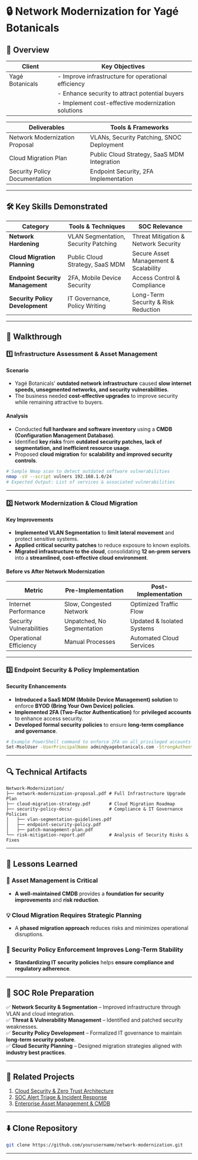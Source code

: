 # 🔒 Network Modernization for Yagé Botanicals  

## 📌 Overview  

| **Client**              | **Key Objectives**                                      |
|------------------------|--------------------------------------------------------|
| Yagé Botanicals       | - Improve infrastructure for operational efficiency    |
|                        | - Enhance security to attract potential buyers        |
|                        | - Implement cost-effective modernization solutions    |

| **Deliverables**                     | **Tools & Frameworks**                      |
|--------------------------------------|--------------------------------------------|
| Network Modernization Proposal      | VLANs, Security Patching, SNOC Deployment  |
| Cloud Migration Plan                 | Public Cloud Strategy, SaaS MDM Integration |
| Security Policy Documentation        | Endpoint Security, 2FA Implementation     |

---

## 🛠️ Key Skills Demonstrated  

| **Category**                  | **Tools & Techniques**             | **SOC Relevance**                     |
|--------------------------------|----------------------------------|--------------------------------------|
| **Network Hardening**           | VLAN Segmentation, Security Patching | Threat Mitigation & Network Security  |
| **Cloud Migration Planning**    | Public Cloud Strategy, SaaS MDM    | Secure Asset Management & Scalability |
| **Endpoint Security Management** | 2FA, Mobile Device Security        | Access Control & Compliance          |
| **Security Policy Development**  | IT Governance, Policy Writing      | Long-Term Security & Risk Reduction  |

---

## 🚀 Walkthrough  

### **1️⃣ Infrastructure Assessment & Asset Management**  

#### **Scenario**  
- Yagé Botanicals' **outdated network infrastructure** caused **slow internet speeds, unsegmented networks, and security vulnerabilities**.  
- The business needed **cost-effective upgrades** to improve security while remaining attractive to buyers.  

#### **Analysis**  
- Conducted **full hardware and software inventory** using a **CMDB (Configuration Management Database)**.  
- Identified **key risks** from **outdated security patches, lack of segmentation, and inefficient resource usage**.  
- Proposed **cloud migration** for **scalability and improved security controls**.  

```bash
# Sample Nmap scan to detect outdated software vulnerabilities
nmap -sV --script vulners 192.168.1.0/24
# Expected Output: List of services & associated vulnerabilities
```

---

### **2️⃣ Network Modernization & Cloud Migration**  

#### **Key Improvements**  
- **Implemented VLAN Segmentation** to **limit lateral movement** and protect sensitive systems.  
- **Applied critical security patches** to reduce exposure to known exploits.  
- **Migrated infrastructure to the cloud**, consolidating **12 on-prem servers** into a **streamlined, cost-effective cloud environment**.  

#### **Before vs After Network Modernization**  

| **Metric**                     | **Pre-Implementation**        | **Post-Implementation**       |
|--------------------------------|-----------------------------|------------------------------|
| Internet Performance           | Slow, Congested Network    | Optimized Traffic Flow      |
| Security Vulnerabilities       | Unpatched, No Segmentation | Updated & Isolated Systems |
| Operational Efficiency         | Manual Processes           | Automated Cloud Services   |

---

### **3️⃣ Endpoint Security & Policy Implementation**  

#### **Security Enhancements**  
- **Introduced a SaaS MDM (Mobile Device Management) solution** to enforce **BYOD (Bring Your Own Device) policies**.  
- **Implemented 2FA (Two-Factor Authentication)** for **privileged accounts** to enhance access security.  
- **Developed formal security policies** to ensure **long-term compliance and governance**.  

```bash
# Example PowerShell command to enforce 2FA on all privileged accounts
Set-MsolUser -UserPrincipalName admin@yagebotanicals.com -StrongAuthenticationRequirements Enabled
```

---

## 🔍 Technical Artifacts  

```plaintext
Network-Modernization/
├── network-modernization-proposal.pdf # Full Infrastructure Upgrade Plan  
├── cloud-migration-strategy.pdf       # Cloud Migration Roadmap  
├── security-policy-docs/              # Compliance & IT Governance Policies  
│   ├── vlan-segmentation-guidelines.pdf  
│   ├── endpoint-security-policy.pdf   
│   ├── patch-management-plan.pdf      
└── risk-mitigation-report.pdf         # Analysis of Security Risks & Fixes  
```

---

## 🌟 Lessons Learned  

### 🔐 **Asset Management is Critical**  
- **A well-maintained CMDB** provides a **foundation for security improvements** and **risk reduction**.  

### 💡 **Cloud Migration Requires Strategic Planning**  
- A **phased migration approach** reduces risks and minimizes operational disruptions.  

### 📜 **Security Policy Enforcement Improves Long-Term Stability**  
- **Standardizing IT security policies** helps **ensure compliance and regulatory adherence**.  

---

## 🎯 SOC Role Preparation  

✅ **Network Security & Segmentation** – Improved infrastructure through VLAN and cloud integration.  
✅ **Threat & Vulnerability Management** – Identified and patched security weaknesses.  
✅ **Security Policy Development** – Formalized IT governance to maintain **long-term security posture**.  
✅ **Cloud Security Planning** – Designed migration strategies aligned with **industry best practices**.  

---

## 🔗 Related Projects  

1. [Cloud Security & Zero Trust Architecture](#)  
2. [SOC Alert Triage & Incident Response](#)  
3. [Enterprise Asset Management & CMDB](#)  

---

## ⬇️ **Clone Repository**  

```bash
git clone https://github.com/yourusername/network-modernization.git
```

---
